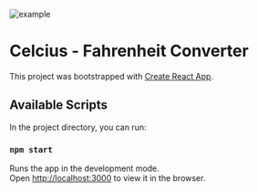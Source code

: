 ![example](http://image.noelshack.com/fichiers/2021/46/3/1637155271-capture-d-ecran-2021-11-17-142105.png)

# Celcius - Fahrenheit Converter

This project was bootstrapped with [Create React App](https://github.com/facebook/create-react-app).

## Available Scripts

In the project directory, you can run:

### `npm start`

Runs the app in the development mode.\
Open [http://localhost:3000](http://localhost:3000) to view it in the browser.